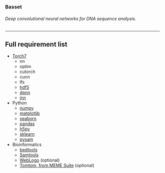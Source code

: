 ### Basset
###### Deep convolutional neural networks for DNA sequence analysis.
--------------------------------------------------------------------------------
## Full requirement list
- [Torch7](http://torch.ch/docs/getting-started.html)
  - nn
  - optim
  - cutorch
  - cunn
  - lfs
  - [hdf5](https://github.com/deepmind/torch-hdf5)
  - [dpnn](https://github.com/nicholas-leonard/dpnn)
  - [inn](https://github.com/szagoruyko/imagine-nn)
- Python
  - [numpy](http://www.numpy.org/)
  - [matplotlib](http://matplotlib.org/)
  - [seaborn](http://stanford.edu/~mwaskom/software/seaborn/index.html)
  - [pandas](http://pandas.pydata.org/)
  - [h5py](http://www.h5py.org/)
  - [sklearn](http://scikit-learn.org/stable/)
  - [pysam](https://code.google.com/p/pysam/)
- Bioinformatics
  - [bedtools](http://bedtools.readthedocs.org/en/latest/)
  - [Samtools](http://www.htslib.org/)
  - [WebLogo](http://weblogo.threeplusone.com/) (optional)
  - [Tomtom, from MEME Suite](http://meme-suite.org/doc/download.html) (optional)
